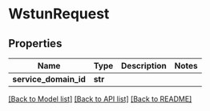# WstunRequest

## Properties
Name | Type | Description | Notes
------------ | ------------- | ------------- | -------------
**service_domain_id** | **str** |  | 

[[Back to Model list]](../README.md#documentation-for-models) [[Back to API list]](../README.md#documentation-for-api-endpoints) [[Back to README]](../README.md)


